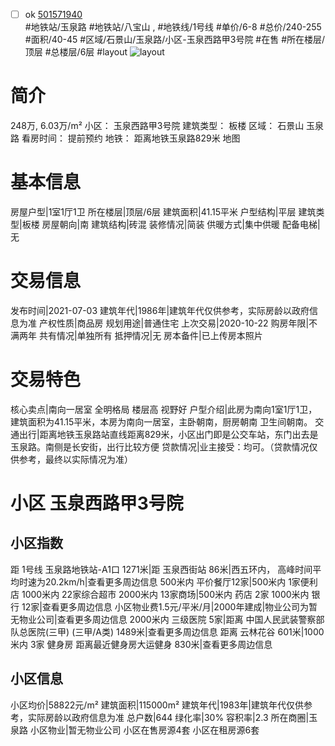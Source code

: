 - [ ] ok [501571940](https://bj.5i5j.com/ershoufang/501571940.html)  
 #地铁站/玉泉路 #地铁站/八宝山 ,  #地铁线/1号线
#单价/6-8 #总价/240-255 #面积/40-45   #区域/石景山/玉泉路/小区-玉泉西路甲3号院 #在售 #所在楼层/顶层 #总楼层/6层 #layout 
![layout](http://image2a.5i5j.com/bdir/layout/0415409b0a6b4f0e969949b707024678.jpg_P5.jpg) 
# 简介 
 248万,  6.03万/m² 
小区： 玉泉西路甲3号院
建筑类型： 板楼
区域： 石景山 玉泉路
看房时间： 提前预约
地铁： 距离地铁玉泉路829米 地图
# 基本信息 
 房屋户型|1室1厅1卫
所在楼层|顶层/6层
建筑面积|41.15平米
户型结构|平层
建筑类型|板楼
房屋朝向|南
建筑结构|砖混
装修情况|简装
供暖方式|集中供暖
配备电梯|无
# 交易信息 
 发布时间|2021-07-03
建筑年代|1986年|建筑年代仅供参考，实际房龄以政府信息为准
产权性质|商品房
规划用途|普通住宅
上次交易|2020-10-22
购房年限|不满两年
共有情况|单独所有
抵押情况|无
房本备件|已上传房本照片
# 交易特色 
 核心卖点|南向一居室 全明格局 楼层高 视野好
户型介绍|此房为南向1室1厅1卫，建筑面积为41.15平米，本房为南向一居室，主卧朝南，厨房朝南 卫生间朝南。
交通出行|距离地铁玉泉路站直线距离829米，小区出门即是公交车站，东门出去是玉泉路。南侧是长安街，出行比较方便
贷款情况|业主接受：均可。（贷款情况仅供参考，最终以实际情况为准）
# 小区 玉泉西路甲3号院
## 小区指数 
 距 1号线 玉泉路地铁站-A1口 1271米|距 玉泉西街站 86米|西五环内， 高峰时间平均时速为20.2km/h|查看更多周边信息
500米内 平价餐厅12家|500米内 1家便利店
1000米内 22家综合超市
2000米内 13家商场|500米内 药店 2家
1000米内 银行 12家|查看更多周边信息
小区物业费1.5元/平米/月|2000年建成|物业公司为暂无物业公司|查看更多周边信息
2000米内 三级医院 5家|距离 中国人民武装警察部队总医院(三甲) (三甲/A类) 1489米|查看更多周边信息
距离 云林花谷 601米|1000米内 3家 健身房
距离最近健身房大运健身 830米|查看更多周边信息
## 小区信息 
 小区均价|58822元/m²
建筑面积|115000m²
建筑年代|1983年|建筑年代仅供参考，实际房龄以政府信息为准
总户数|644
绿化率|30%
容积率|2.3
所在商圈|玉泉路
小区物业|暂无物业公司
小区在售房源4套
小区在租房源6套

